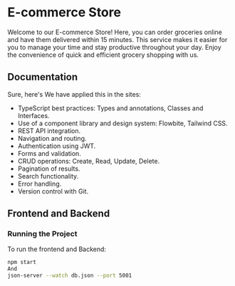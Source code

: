 
# E-commerce Store
Welcome to our E-commerce Store! Here, you can order groceries online and have them delivered within 15 minutes. This service makes it easier for you to manage your time and stay productive throughout your day. Enjoy the convenience of quick and efficient grocery shopping with us.


## Documentation

Sure, here's We have applied this in the sites:

- TypeScript best practices: Types and annotations, Classes and Interfaces.
- Use of a component library and design system: Flowbite, Tailwind CSS.
- REST API integration.
- Navigation and routing.
- Authentication using JWT.
- Forms and validation.
- CRUD operations: Create, Read, Update, Delete.
- Pagination of results.
- Search functionality.
- Error handling.
- Version control with Git.




## Frontend and Backend 

### Running the Project

To run the frontend and Backend:

```bash
npm start 
And
json-server --watch db.json --port 5001


